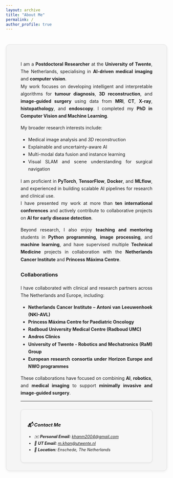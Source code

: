 ```yaml
---
layout: archive
title: "About Me"
permalink: /
author_profile: true
---
```

<!-- Theme-aware overrides for About/Contact boxes -->
<style>
  /* Dark mode via site toggle (data-theme) */
  html[data-theme="dark"] .about-box {
    background-color: rgba(20,20,20,0.9) !important;
    border-color: rgba(255,255,255,0.15) !important;
    color: #eee !important;
    box-shadow: 0 3px 8px rgba(255,255,255,0.05) !important;
  }
  html[data-theme="dark"] .about-box a { color: #aad4ff !important; }

  html[data-theme="dark"] .contact-box {
    background-color: rgba(40,40,40,0.9) !important;
    border-color: rgba(255,255,255,0.15) !important;
    color: #ddd !important;
  }

  /* Also support system dark mode if toggle not used */
  @media (prefers-color-scheme: dark) {
    .about-box {
      background-color: rgba(20,20,20,0.9) !important;
      border-color: rgba(255,255,255,0.15) !important;
      color: #eee !important;
      box-shadow: 0 3px 8px rgba(255,255,255,0.05) !important;
    }
    .about-box a { color: #aad4ff !important; }

    .contact-box {
      background-color: rgba(40,40,40,0.9) !important;
      border-color: rgba(255,255,255,0.15) !important;
      color: #ddd !important;
    }
  }

   /* Reduce bottom spacing on the About page */
  .about-box {
    margin-bottom: 0 !important;
    padding-bottom: 25px !important;
  }

  /* Remove bottom margin added by the theme’s content wrapper */
  .page__content {
    margin-bottom: 0 !important;
    padding-bottom: 0 !important;
  }

  /* Optional: tighten footer spacing */
  footer.page__footer {
    margin-top: 5px !important;
  }

</style>

<!-- Light/dark adaptive container -->
<div class="about-box" style="
  background-color: rgba(245, 245, 245, 0.95);
  border: 1px solid #ddd;
  border-radius: 12px;
  padding: 35px 45px;
  margin: 40px auto;
  max-width: 950px;
  box-shadow: 0 3px 8px rgba(0,0,0,0.05);
  text-align: justify;
  text-justify: inter-word;
  line-height: 1.65;
">

<div style="text-align:justify; text-justify:inter-word;" markdown="1">

I am a **Postdoctoral Researcher** at the **University of Twente**, The Netherlands, specialising in **AI-driven medical imaging** and **computer vision**.  
My work focuses on developing intelligent and interpretable algorithms for **tumour diagnosis**, **3D reconstruction**, and **image-guided surgery** using data from **MRI**, **CT**, **X-ray**, **histopathology**, and **endoscopy**. I completed my **PhD in Computer Vision and Machine Learning**.

My broader research interests include:
- Medical image analysis and _3D_ reconstruction  
- Explainable and uncertainty-aware AI  
- Multi-modal data fusion and instance learning  
- Visual SLAM and scene understanding for surgical navigation  

I am proficient in **PyTorch**, **TensorFlow**, **Docker**, and **MLflow**, and experienced in building scalable AI pipelines for research and clinical use.  
I have presented my work at more than **ten international conferences** and actively contribute to collaborative projects on **AI for early disease detection**.

Beyond research, I also enjoy **teaching and mentoring** students in **Python programming**, **image processing**, and **machine learning**, and have supervised multiple **Technical Medicine** projects in collaboration with the **Netherlands Cancer Institute** and **Princess Máxima Centre**.

### Collaborations
I have collaborated with clinical and research partners across The Netherlands and Europe, including:
- **Netherlands Cancer Institute – Antoni van Leeuwenhoek (NKI-AVL)**  
- **Princess Máxima Centre for Paediatric Oncology**  
- **Radboud University Medical Centre (Radboud UMC)**  
- **Andros Clinics**  
- **University of Twente - Robotics and Mechatronics (RaM) Group**  
- **European research consortia under Horizon Europe and NWO programmes**

These collaborations have focused on combining **AI**, **robotics**, and **medical imaging** to support **minimally invasive and image-guided surgery**.

---

</div>

<div class="contact-box" style="
  background-color:#f7f7f7;
  border:1px solid #ddd;
  border-radius:10px;
  padding:15px 20px;
  margin-top:25px;
  font-size:0.9em;
  font-style:italic;
  box-shadow:0 2px 5px rgba(0,0,0,0.05);
" markdown="1"> 
  
### 📬 Contact Me
- ✉️ **Personal Email:** [khanm2004@gmail.com](mailto:khanm2004@gmail.com)  
- 📧 **UT Email:** [m.khan@utwente.nl](mailto:m.khan@utwente.nl)  
- 📍 **Location:** Enschede, The Netherlands
</div>

</div>
